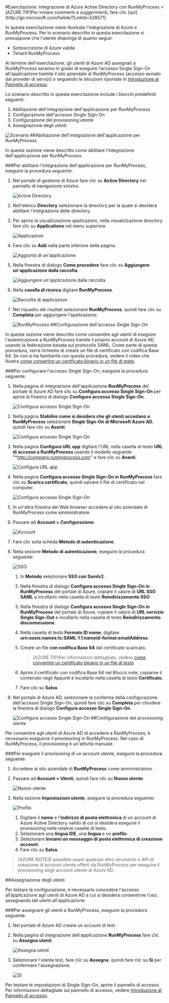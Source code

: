 <properties pageTitle="Esercitazione: Integrazione di Azure Active Directory con RunMyProcess | Microsoft Azure" description="Informazioni su come usare RunMyProcess con Azure Active Directory per abilitare l'accesso Single Sign-On, il provisioning automatizzato e altro ancora." services="active-directory" authors="MarkusVi"  documentationCenter="na" manager="stevenpo"/>
<tags ms.service="active-directory" ms.devlang="na" ms.topic="article" ms.tgt_pltfrm="na" ms.workload="identity" ms.date="08/01/2015" ms.author="markvi" />
#Esercitazione: Integrazione di Azure Active Directory con RunMyProcess
>[AZURE.TIP]Per inviare commenti e suggerimenti, fare clic [qui](http://go.microsoft.com/fwlink/?LinkId=528571).
  
In questa esercitazione viene illustrata l'integrazione di Azure e RunMyProcess. Per lo scenario descritto in questa esercitazione si presuppone che l'utente disponga di quanto segue:

-   Sottoscrizione di Azure valida
-   Tenant RunMyProcess
  
Al termine dell'esercitazione, gli utenti di Azure AD assegnati a RunMyProcess saranno in grado di eseguire l’accesso Single Sign-On all'applicazione tramite il sito aziendale di RunMyProcess (accesso avviato dal provider di servizi) o seguendo le istruzioni riportate in [Introduzione al Pannello di accesso](https://msdn.microsoft.com/library/dn308586).
  
Lo scenario descritto in questa esercitazione include i blocchi predefiniti seguenti:

1.  Abilitazione dell'integrazione dell'applicazione per RunMyProcess
2.  Configurazione dell'accesso Single Sign-On
3.  Configurazione del provisioning utente
4.  Assegnazione degli utenti

![Scenario](./media/active-directory-saas-runmyprocess-tutorial/IC789614.png "Scenario")
##Abilitazione dell'integrazione dell'applicazione per RunMyProcess
  
In questa sezione viene descritto come abilitare l'integrazione dell'applicazione per RunMyProcess.

###Per abilitare l'integrazione dell'applicazione per RunMyProcess, eseguire la procedura seguente:

1.  Nel portale di gestione di Azure fare clic su **Active Directory** nel pannello di navigazione sinistro.

    ![Active Directory](./media/active-directory-saas-runmyprocess-tutorial/IC700993.png "Active Directory")

2.  Nell'elenco **Directory** selezionare la directory per la quale si desidera abilitare l'integrazione delle directory.

3.  Per aprire la visualizzazione applicazioni, nella visualizzazione directory fare clic su **Applications** nel menu superiore.

    ![Applicazioni](./media/active-directory-saas-runmyprocess-tutorial/IC700994.png "Applicazioni")

4.  Fare clic su **Add** nella parte inferiore della pagina.

    ![Aggiunta di un'applicazione](./media/active-directory-saas-runmyprocess-tutorial/IC749321.png "Aggiunta di un'applicazione")

5.  Nella finestra di dialogo **Come procedere** fare clic su **Aggiungere un'applicazione dalla raccolta**.

    ![Aggiungere un'applicazione dalla raccolta](./media/active-directory-saas-runmyprocess-tutorial/IC749322.png "Aggiungere un'applicazione dalla raccolta")

6.  Nella **casella di ricerca** digitare **RunMyProcess**.

    ![Raccolta di applicazioni](./media/active-directory-saas-runmyprocess-tutorial/IC789615.png "Raccolta di applicazioni")

7.  Nel riquadro dei risultati selezionare **RunMyProcess**, quindi fare clic su **Completa** per aggiungere l'applicazione.

    ![RunMyProcess](./media/active-directory-saas-runmyprocess-tutorial/IC789616.png "RunMyProcess")
##Configurazione dell'accesso Single Sign-On
  
In questa sezione viene descritto come consentire agli utenti di eseguire l'autenticazione a RunMyProcess tramite il proprio account di Azure AD usando la federazione basata sul protocollo SAML. Come parte di questa procedura, verrà richiesto di creare un file di certificato con codifica Base 64. Se non si ha familiarità con questa procedura, vedere il video che illustra [come convertire un certificato binario in un file di testo](http://youtu.be/PlgrzUZ-Y1o).

###Per configurare l'accesso Single Sign-On, eseguire la procedura seguente:

1.  Nella pagina di integrazione dell'applicazione **RunMyProcess** del portale di Azure AD fare clic su **Configura accesso Single Sign-On** per aprire la finestra di dialogo **Configura accesso Single Sign-On**.

    ![Configura accesso Single Sign-On](./media/active-directory-saas-runmyprocess-tutorial/IC789617.png "Configura accesso Single Sign-On")

2.  Nella pagina **Stabilire come si desidera che gli utenti accedano a RunMyProcess** selezionare **Single Sign-On di Microsoft Azure AD**, quindi fare clic su **Avanti**.

    ![Configura accesso Single Sign-On](./media/active-directory-saas-runmyprocess-tutorial/IC789622.png "Configura accesso Single Sign-On")

3.  Nella pagina **Configura URL app** digitare l'URL nella casella di testo **URL di accesso a RunMyProcess** usando il modello seguente "**http://company.runmyprocess.com*" e fare clic su **Avanti**.

    ![Configura URL app](./media/active-directory-saas-runmyprocess-tutorial/IC789623.png "Configura URL app")

4.  Nella pagina **Configura accesso Single Sign-On in RunMyProcess** fare clic su **Scarica certificato**, quindi salvare il file di certificato nel computer.

    ![Configura accesso Single Sign-On](./media/active-directory-saas-runmyprocess-tutorial/IC789624.png "Configura accesso Single Sign-On")

5.  In un'altra finestra del Web browser accedere al sito aziendale di RunMyProcess come amministratore.

6.  Passare ad **Account > Configurazione**.

    ![Account](./media/active-directory-saas-runmyprocess-tutorial/IC789625.png "Account")

7.  Fare clic sulla scheda **Metodo di autenticazione**.

8.  Nella sezione **Metodo di autenticazione**, eseguire la procedura seguente:

    ![SSO](./media/active-directory-saas-runmyprocess-tutorial/IC789626.png "SSO")

    1.  In **Metodo** selezionare **SSO con Samlv2**.
    2.  Nella finestra di dialogo **Configura accesso Single Sign-On in RunMyProcess** del portale di Azure, copiare il valore di **URL SSO SAML** e incollarlo nella casella di testo **Reindirizzamento SSO**.
    3.  Nella finestra di dialogo **Configura accesso Single Sign-On in RunMyProcess** del portale di Azure, copiare il valore di **URL servizio Single Sign-Out** e incollarlo nella casella di testo **Reindirizzamento disconnessione**.
    4.  Nella casella di testo **Formato ID nome**, digitare **urn:oasis:names:tc:SAML:1.1:nameid-format:emailAddress**.
    5.  Creare un file **con codifica Base 64** dal certificato scaricato.  

        >[AZURE.TIP]Per informazioni dettagliate, vedere [come convertire un certificato binario in un file di testo](http://youtu.be/PlgrzUZ-Y1o)

    6.  Aprire il certificato con codifica Base 64 nel Blocco note, copiarne il contenuto negli Appunti e incollarlo nella casella di testo **Certificato**.
    7.  Fare clic su **Salva**.

9.  Nel portale di Azure AD, selezionare la conferma della configurazione dell'accesso Single Sign-On, quindi fare clic su **Completa** per chiudere la finestra di dialogo **Configura accesso Single Sign-On**.

    ![Configura accesso Single Sign-On](./media/active-directory-saas-runmyprocess-tutorial/IC789627.png "Configura accesso Single Sign-On")
##Configurazione del provisioning utente
  
Per consentire agli utenti di Azure AD di accedere a RunMyProcess, è necessario eseguirne il provisioning in RunMyProcess. Nel caso di RunMyProcess, il provisioning è un'attività manuale.

###Per eseguire il provisioning di un account utente, eseguire la procedura seguente:

1.  Accedere al sito aziendale di **RunMyProcess** come amministratore.

2.  Passare ad **Account > Utenti**, quindi fare clic su **Nuovo utente**.

    ![Nuovo utente](./media/active-directory-saas-runmyprocess-tutorial/IC789631.png "Nuovo utente")

3.  Nella sezione **Impostazioni utente**, eseguire la procedura seguente:

    ![Profilo](./media/active-directory-saas-runmyprocess-tutorial/IC789632.png "Profilo")

    1.  Digitare il **nome** e l’**indirizzo di posta elettronica** di un account di Azure Active Directory valido di cui si desidera eseguire il provisioning nelle relative caselle di testo.
    2.  Selezionare una **lingua IDE**, una **lingua** e un **profilo**.
    3.  Selezionare **Inviami un messaggio di posta elettronica di creazione account**.
    4.  Fare clic su **Salva**.

>[AZURE.NOTE]È possibile usare qualsiasi altro strumento o API di creazione di account utente offerti da RunMyProcess per eseguire il provisioning degli account utente di Azure AD.

##Assegnazione degli utenti
  
Per testare la configurazione, è necessario concedere l'accesso all’applicazione agli utenti di Azure AD a cui si desidera consentirne l’uso, assegnando tali utenti all'applicazione.

###Per assegnare gli utenti a RunMyProcess, eseguire la procedura seguente:

1.  Nel portale di Azure AD creare un account di test.

2.  Nella pagina di integrazione dell'applicazione **RunMyProcess** fare clic su **Assegna utenti**.

    ![Assegna utenti](./media/active-directory-saas-runmyprocess-tutorial/IC789633.png "Assegna utenti")

3.  Selezionare l'utente test, fare clic su **Assegna**, quindi fare clic su **Sì** per confermare l'assegnazione.

    ![Sì](./media/active-directory-saas-runmyprocess-tutorial/IC767830.png "Sì")
  
Per testare le impostazioni di Single Sign-On, aprire il pannello di accesso. Per informazioni dettagliate sul pannello di accesso, vedere [Introduzione al Pannello di accesso](https://msdn.microsoft.com/library/dn308586).

<!---HONumber=Oct15_HO3-->